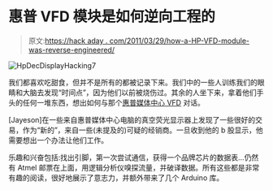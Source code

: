 # 惠普 VFD 模块是如何逆向工程的

> 原文:[https://hack aday . com/2011/03/29/how-a-HP-VFD-module-was-reverse-engineered/](https://hackaday.com/2011/03/29/how-a-hp-vfd-module-was-reverse-engineered/)

![](../Images/ba40d6a6553cb9c2ec9bbb6567a812cf.png "HpDecDisplayHacking7")

我们都喜欢吃甜食，但并不是所有的都被记录下来。我们中的一些人训练我们的眼睛和大脑去发现“时间点”，因为他们以前被烧伤过。其余的人坐下来，拿着他们手头的任何一堆东西，想出如何与那个[惠普媒体中心 VFD](http://arduino.cc/forum/index.php/topic,56534.0.html) 对话。

[Jayeson]在一些来自惠普媒体中心电脑的真空荧光显示器上发现了一些很好的交易，作为“新的”，来自一些(未提及的)可疑的经销商。一旦收到他的 b 股显示，他需要想出一个办法让他们工作。

乐趣和兴奋包括:找出引脚，第一次尝试通信，获得一个品牌芯片的数据表…仍然有 Atmel 邮票在上面，用逻辑分析仪嗅探流量，并破译数据。所有这些都是非常有趣的阅读，很好地展示了意志力，并额外带来了几个 Arduino 库。